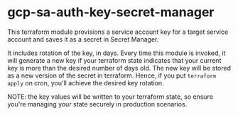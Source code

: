# gcp-sa-auth-key-secret-manager

This terraform module provisions a service account key for a target service account and saves it as
a secret in Secret Manager.

It includes rotation of the key, in days. Every time this module is invoked, it will generate a new
key if your terraform state indicates that your current key is more than the desired number of days
old. The new key will be stored as a new version of the secret in terraform. Hence, if you put `terraform apply` on cron, you'll achieve the desired key rotation.

NOTE: the key values will be written to your terraform state, so ensure you're managing your state
securely in production scenarios.



